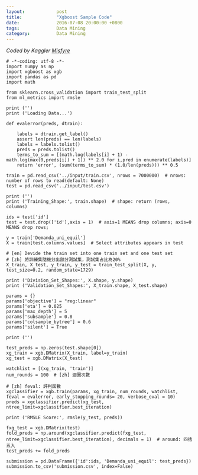 ```yaml
---
layout:            post
title:             "Xgboost Sample Code"
date:              2016-07-08 20:00:00 +0800
tags:              Data Mining
category:          Data Mining
---
```

*Coded by Kaggler [Misfyre](https://www.kaggle.com/misfyre)*

	# -*-coding: utf-8 -*-
	import numpy as np
	import xgboost as xgb
	import pandas as pd
	import math
	
	from sklearn.cross_validation import train_test_split
	from ml_metrics import rmsle
	
	print ('')
	print ('Loading Data...')
	
	def evalerror(preds, dtrain):
	
	    labels = dtrain.get_label()
	    assert len(preds) == len(labels)
	    labels = labels.tolist()
	    preds = preds.tolist()
	    terms_to_sum = [(math.log(labels[i] + 1) - math.log(max(0,preds[i]) + 1)) ** 2.0 for i,pred in enumerate(labels)]
	    return 'error', (sum(terms_to_sum) * (1.0/len(preds))) ** 0.5
	
	train = pd.read_csv('../input/train.csv', nrows = 7000000)  # nrows: number of rows to read(default: None)
	test = pd.read_csv('../input/test.csv')
	
	print ('')
	print ('Training_Shape:', train.shape)  # shape: return (rows, columns)
	
	ids = test['id']
	test = test.drop(['id'],axis = 1)  # axis=1 MEANS drop columns; axis=0 MEANS drop rows;
	
	y = train['Demanda_uni_equil']
	X = train[test.columns.values]  # Select attributes appears in test
	
	# [en] Devide the train set into one train set and one test set
	# [zh] 將訓練集隨機分出部分測試集，測試集占比為20%
	X_train, X_test, y_train, y_test = train_test_split(X, y, test_size=0.2, random_state=1729)
	
	print ('Division_Set_Shapes:', X.shape, y.shape)
	print ('Validation_Set_Shapes:', X_train.shape, X_test.shape)
	
	params = {}
	params['objective'] = "reg:linear"
	params['eta'] = 0.025
	params['max_depth'] = 5
	params['subsample'] = 0.8
	params['colsample_bytree'] = 0.6
	params['silent'] = True
	
	print ('')
	
	test_preds = np.zeros(test.shape[0])
	xg_train = xgb.DMatrix(X_train, label=y_train)
	xg_test = xgb.DMatrix(X_test)
	
	watchlist = [(xg_train, 'train')]
	num_rounds = 100  # [zh] 迴圈次數
	
	# [zh] feval: 評判函數
	xgclassifier = xgb.train(params, xg_train, num_rounds, watchlist, feval = evalerror, early_stopping_rounds= 20, verbose_eval = 10)
	preds = xgclassifier.predict(xg_test, ntree_limit=xgclassifier.best_iteration)
	
	print ('RMSLE Score:', rmsle(y_test, preds))
	
	fxg_test = xgb.DMatrix(test)
	fold_preds = np.around(xgclassifier.predict(fxg_test, ntree_limit=xgclassifier.best_iteration), decimals = 1)  # around: 四捨五入
	test_preds += fold_preds
	
	submission = pd.DataFrame({'id':ids, 'Demanda_uni_equil': test_preds})
	submission.to_csv('submission.csv', index=False)